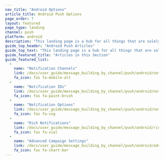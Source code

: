 ```yaml
---
nav_title: "Android Options"
article_title: Android Push Options
page_order: 7
layout: featured
page_type: landing
channel: push
platform: android
description: "This landing page is a hub for all things that are solely Android Push for Braze."
guide_top_header: "Android Push Articles"
guide_top_text: "This landing page is a hub for all things that are solely Android Push for Braze."
guide_featured_title: "Articles in this Section"
guide_featured_list:
  - 
    name: "Notification Channels"
    link: /docs/user_guide/message_building_by_channel/push/android/notification_channels/
    fa_icon: fas fa-mobile-alt
  - 
    name: "Notification IDs"
    link: /docs/user_guide/message_building_by_channel/push/android/notification_ids/
    fa_icon: fas fa-paint-brush
  - 
    name: "Notification Options"
    link: /docs/user_guide/message_building_by_channel/push/android/notification_options/
    fa_icon: fas fa-cog
  - 
    name: "Rich Notifications"
    link: /docs/user_guide/message_building_by_channel/push/android/rich_notifications/
    fa_icon: fas fa-vial
  - 
    name: "Advanced Campaign Settings"
    link: /docs/user_guide/message_building_by_channel/push/android/advanced_campaign_settings/
    fa_icon: fas fa-chart-bar
---
```


